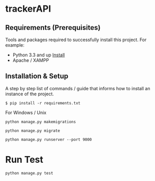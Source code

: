 # trackerAPI

## Requirements  (Prerequisites)
Tools and packages required to successfully install this project.
For example:
* Python 3.3 and up [Install](https://www.python.org/downloads/)
* Apache / XAMPP

## Installation & Setup
A step by step list of commands / guide that informs how to install an instance of the project. 

`$ pip install -r requirements.txt`

For Windows / Unix

`python manage.py makemigrations`

`python manage.py migrate`

`python manage.py runserver --port 9000`

# Run Test
`python manage.py test`
